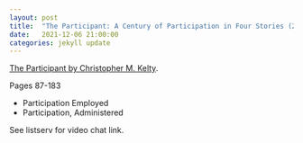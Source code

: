 ```yaml
---
layout: post
title:  "The Participant: A Century of Participation in Four Stories (2/3)"
date:   2021-12-06 21:00:00
categories: jekyll update
---
```


[The Participant by Christopher M. Kelty](https://press.uchicago.edu/ucp/books/book/chicago/P/bo44520895.html). 

Pages 87-183
 * Participation Employed
 * Participation, Administered

See listserv for video chat link. 
